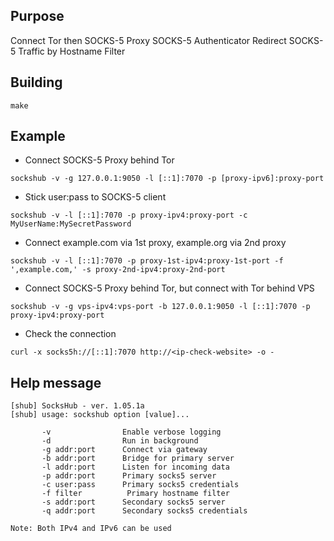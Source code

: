Purpose
-------
Connect Tor then SOCKS-5 Proxy
SOCKS-5 Authenticator
Redirect SOCKS-5 Traffic by Hostname Filter

Building
--------
```
make
```

Example
-------
* Connect SOCKS-5 Proxy behind Tor
```
sockshub -v -g 127.0.0.1:9050 -l [::1]:7070 -p [proxy-ipv6]:proxy-port
```

* Stick user:pass to SOCKS-5 client
```
sockshub -v -l [::1]:7070 -p proxy-ipv4:proxy-port -c MyUserName:MySecretPassword
```

* Connect example.com via 1st proxy, example.org via 2nd proxy
```
sockshub -v -l [::1]:7070 -p proxy-1st-ipv4:proxy-1st-port -f ',example.com,' -s proxy-2nd-ipv4:proxy-2nd-port
```

* Connect SOCKS-5 Proxy behind Tor, but connect with Tor behind VPS
```
sockshub -v -g vps-ipv4:vps-port -b 127.0.0.1:9050 -l [::1]:7070 -p proxy-ipv4:proxy-port
```

* Check the connection
```
curl -x socks5h://[::1]:7070 http://<ip-check-website> -o -
```

Help message
------------

```
[shub] SocksHub - ver. 1.05.1a
[shub] usage: sockshub option [value]...

       -v                Enable verbose logging
       -d                Run in background
       -g addr:port      Connect via gateway
       -b addr:port      Bridge for primary server
       -l addr:port      Listen for incoming data
       -p addr:port      Primary socks5 server
       -c user:pass      Primary socks5 credentials
       -f filter          Primary hostname filter
       -s addr:port      Secondary socks5 server
       -q addr:port      Secondary socks5 credentials

Note: Both IPv4 and IPv6 can be used

```
